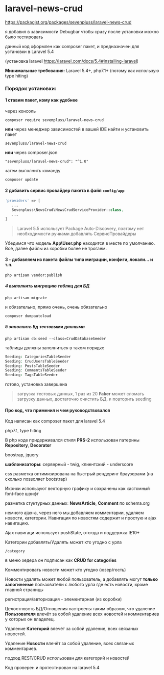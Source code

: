# laravel-news-crud

https://packagist.org/packages/sevenpluss/laravel-news-crud

я добавил в зависимости Debugbar чтобы сразу после установки можно было тестировать

данный код оформлен как composer пакет, и предназначен для установки в Laravel 5.4 

(установка laravel https://laravel.com/docs/5.4#installing-laravel)

__Минимальные требования:__ Laravel 5.4+, php7.1+ (потому как использую type hiting)

### Порядок установки:

#### 1  ставим пакет, кому как удобнее

через консоль

```shell
composer require sevenpluss/laravel-news-crud
```

__или__ через менеджер зависимостей в вашей IDE найти и установить пакет

```shell
sevenpluss/laravel-news-crud
```

__или__ через composer.json

```shell
"sevenpluss/laravel-news-crud": "^1.0"
```
затем выполнить команду 

```shell
composer update
```

#### 2 добавить сервис провайдер пакета в файл `config/app`

```php
'providers' => [
   ...
   Sevenpluss\NewsCrud\NewsCrudServiceProvider::class,
   ...
]
```

> Laravel 5.5 использует Package Auto-Discovery, поэтому нет необходимости ручками добавлять СервисПровайдеры

Убедимся что модель __App\User.php__ находится в месте по умолчанию.
Всё, далее файлы из коробки более не трогаем.


#### 3 - добавляем из пакета файлы типа миграции, конфиги, локали... и т.п.

```shell
php artisan vendor:publish
```

##### 4 выполнить миграцию таблиц для БД

```shell
php artisan migrate 
```
и обязательно, прямо очень, очень обязательно
```
composer dumpautoload
```

##### 5 заполнить Бд тестовыми данными

```shell
php artisan db:seed --class=CrudDatabaseSeeder
```

таблицы должны заполниться в таком порядке
```php
Seeding: CategoriesTableSeeder
Seeding: CrudUsersTableSeeder
Seeding: PostsTableSeeder
Seeding: CommentsTableSeeder
Seeding: TagsTableSeeder
```

готово, установка завершена

> загрузка тестовых данных, 1 раз из 20 __Faker__ может сломать загрузку данных, достаточно очистить БД, и повторить seeding


#### Про код, что применил и чем руководствовался

Код написан как composer пакет для laravel 5.4 

php7.1, type hiting 

В php коде придерживался стиля __PRS-2__
использован патернны __Repository__, __Decorator__

boostrap, jquery

__шаблонизаторы:__
серверный - twig, 
клиентский - underscore

css разметка оптимизирована на быстрый рендеринг браузерами (на сколько позволяет bootstrap)

Иконки используют векторную графику и сохранены как кастомный font-face шрифт 

разметка стуктурных данных: __NewsArticle__, __Comment__ по schema.org

немного ajax-а, через него мы добавляем комментарии, удаляем новости, категории.
Навигация по новостям содержит и простую и ajax навигацию.

Ajax навигаци использует pushState, отсюда и поддержка IE10+

Категории добавлять/Удалять может кто угодно с урла  
```
/category 
```
в меню хедера он подписан как __CRUD for categories__

Комментировать новости может кто угодно (юзер/гость)

Новости удалять может любой пользователь, а добавлять могут __только залогиненые__ пользователи с любого урла где есть новости, кроме главной страницы

регистрация/авторизация - элементарная (из коробки)

Целостновсть БД/Отношения настроены таким образом, что удаление __Пользователя__ влечёт за собой удаление всех новостей и комментариев у которых он владелец.

Удаление __Категорий__ влечёт за собой удаление, всех связаных новостей.

Удаление __Новости__ влечёт за собой удаление, всех связаных комментариев.

подход REST/CRUD использован для категорий и новостей

Код проверен и протестирован на laravel 5.4